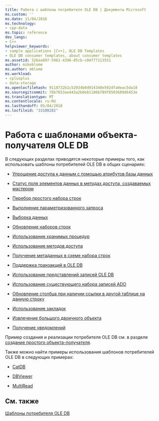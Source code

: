 ```yaml
---
title: Работа с шаблоны потребителя OLE DB | Документы Microsoft
ms.custom: ''
ms.date: 11/04/2016
ms.technology:
- cpp-data
ms.topic: reference
dev_langs:
- C++
helpviewer_keywords:
- sample applications [C++], OLE DB Templates
- OLE DB consumer templates, about consumer templates
ms.assetid: 526aa897-5961-4396-85cb-c84f77113551
author: mikeblome
ms.author: mblome
ms.workload:
- cplusplus
- data-storage
ms.openlocfilehash: 9118732b1c52934b0d914340e592dfa0eac5da18
ms.sourcegitcommit: 76b7653ae443a2b8eb1186b789f8503609d6453e
ms.translationtype: MT
ms.contentlocale: ru-RU
ms.lasthandoff: 05/04/2018
ms.locfileid: "33108282"
---
```

# <a name="working-with-ole-db-consumer-templates"></a>Работа с шаблонами объекта-получателя OLE DB
В следующих разделах приводятся некоторые примеры того, как использовать шаблоны потребителей OLE DB в общих сценариях:  
  
-   [Упрощение доступа к данным с помощью атрибутов базы данных](../../data/oledb/simplifying-data-access-with-database-attributes.md)  
  
-   [Статус поля элементов данных в методах доступа, создаваемых мастером](../../data/oledb/field-status-data-members-in-wizard-generated-accessors.md)  
  
-   [Перебор простого набора строк](../../data/oledb/traversing-a-simple-rowset.md)  
  
-   [Выполнение параметризованного запроса](../../data/oledb/issuing-a-parameterized-query.md)  
  
-   [Выборка данных](../../data/oledb/fetching-data.md)  
  
-   [Обновление наборов строк](../../data/oledb/updating-rowsets.md)  
  
-   [Использование хранимых процедур](../../data/oledb/using-stored-procedures.md)  
  
-   [Использование методов доступа](../../data/oledb/using-accessors.md)  
  
-   [Получение метаданных в схеме набора строк](../../data/oledb/obtaining-metadata-with-schema-rowsets.md)  
  
-   [Поддержка транзакций в OLE DB](../../data/oledb/supporting-transactions-in-ole-db.md)  
  
-   [Использование представлений записей OLE DB](../../data/oledb/using-ole-db-record-views.md)  
  
-   [Использование существующего набора записей ADO](../../data/oledb/using-an-existing-ado-recordset.md)  
  
-   [Обновление столбца при наличии ссылки в другой таблице на данную строку](../../data/oledb/updating-a-column-when-another-table-contains-a-reference-to-the-row.md)  
  
-   [Использование закладок](../../data/oledb/using-bookmarks.md)  
  
-   [Извлечение большого двоичного объекта](../../data/oledb/retrieving-a-blob.md)  
  
-   [Получение уведомлений](../../data/oledb/receiving-notifications.md)  
  
 Пример создания и реализации потребителя OLE DB см. в разделе [создание простого объекта-получателя](../../data/oledb/creating-an-ole-db-consumer.md).  
  
 Также можно найти примеры использования шаблонов потребителей OLE DB в следующих примерах:  
  
-   [CatDB](http://msdn.microsoft.com/en-us/003d516b-2bf6-444e-8be5-4ebaa0b66046)  
  
-   [DBViewer](http://msdn.microsoft.com/en-us/07620f99-c347-4d09-9ebc-2459e8049832)  
  
-   [MultiRead](http://msdn.microsoft.com/en-us/21459014-4409-413c-b826-a41f0413be61)  
  
## <a name="see-also"></a>См. также  
 [Шаблоны потребителя OLE DB](../../data/oledb/ole-db-consumer-templates-cpp.md)